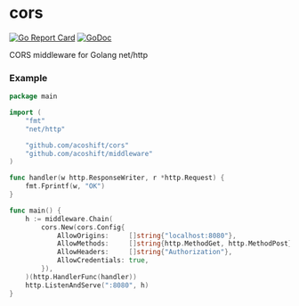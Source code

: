 # cors

[![Go Report Card](https://goreportcard.com/badge/github.com/acoshift/cors)](https://goreportcard.com/report/github.com/acoshift/cors)
[![GoDoc](https://godoc.org/github.com/acoshift/cors?status.svg)](https://godoc.org/github.com/acoshift/cors)

CORS middleware for Golang net/http

### Example

```go
package main

import (
	"fmt"
	"net/http"

	"github.com/acoshift/cors"
	"github.com/acoshift/middleware"
)

func handler(w http.ResponseWriter, r *http.Request) {
	fmt.Fprintf(w, "OK")
}

func main() {
	h := middleware.Chain(
		cors.New(cors.Config{
			AllowOrigins:     []string{"localhost:8080"},
			AllowMethods:     []string{http.MethodGet, http.MethodPost},
			AllowHeaders:     []string{"Authorization"},
			AllowCredentials: true,
		}),
	)(http.HandlerFunc(handler))
	http.ListenAndServe(":8080", h)
}
```
